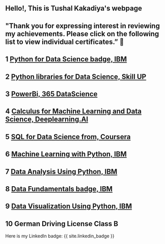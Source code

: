 ## Hello!, This is Tushal Kakadiya's webpage

## "Thank you for expressing interest in reviewing my achievements. Please click on the following list to view individual certificates.” 📜

## 1 [Python for Data Science badge, IBM](https://www.credly.com/badges/0d987d84-ee89-47e8-951b-e24d923cb5cd/linked_in_profile)

## 2 [Python libraries for Data Science, Skill UP](https://www.simplilearn.com/skillup-certificate-landing?token=eyJjb3Vyc2VfaWQiOiIxNzUyIiwiY2VydGlmaWNhdGVfdXJsIjoiaHR0cHM6XC9cL2NlcnRpZmljYXRlcy5zaW1wbGljZG4ubmV0XC9zaGFyZVwvdGh1bWJfNDU5NDQxNV8xNjk3OTMwNjYwLnBuZyIsInVzZXJuYW1lIjoiS2FrYWRpeWEgVHVzaGFsIFBvcGF0YmhhaSJ9&referrer=https%3A%2F%2Flms.simplilearn.com%2Fcourses%2F4242%2FPython-Libraries-for-Data-Science%2Fcertificate%2Fdownload-skillup&%24web_only=true&_branch_match_id=1164225617897332030&_branch_referrer=H4sIAAAAAAAAA8soKSkottLXL87MLcjJ1EssKNDLyczL1k%2FVzw428c9wK3U2dUkCAC8gS5UlAAAA)

## 3 [PowerBi, 365 DataScience](https://learn.365datascience.com/c/375758ee6d/)

## 4 [Calculus for Machine Learning and Data Science, Deeplearning.AI](https://www.coursera.org/account/accomplishments/verify/GWUAWUVFVQMC)

## 5 [SQL for Data Science from, Coursera](https://www.coursera.org/account/accomplishments/certificate/3AVF9RGFDJEK)

## 6 [Machine Learning with Python, IBM](https://courses.skillsbuild.skillsnetwork.site/certificates/08fcd77b8b924a5b85297d0553238d4c)

## 7 [Data Analysis Using Python, IBM](https://courses.skillsbuild.skillsnetwork.site/certificates/6214027231e94ab8b6f7bf93a5074695)

## 8 [Data Fundamentals badge, IBM](https://www.credly.com/badges/79305316-6a95-4659-90df-281c4eb9c844/linked_in_profile)

## 9 [Data Visualization Using Python, IBM](https://www.credly.com/badges/bf74b97c-3b49-473c-8cec-22c89dfa5e67/linked_in_profile)

## 10 German Driving License Class B

Here is my LinkedIn badge:
{{ site.linkedin_badge }}

              
